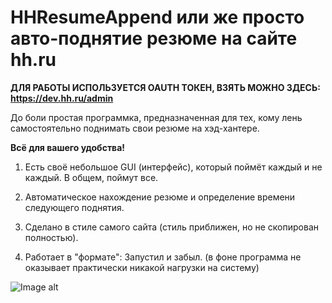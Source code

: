 # HHResumeAppend или же просто авто-поднятие резюме на сайте hh.ru

**ДЛЯ РАБОТЫ ИСПОЛЬЗУЕТСЯ OAUTH ТОКЕН, ВЗЯТЬ МОЖНО ЗДЕСЬ: https://dev.hh.ru/admin**

До боли простая программка, предназначенная для тех, кому лень самостоятельно поднимать свои резюме на хэд-хантере.

**Всё для вашего удобства!**

1) Есть своё небольшое GUI (интерфейс), который поймёт каждый и не каждый. В общем, поймут все.

2) Автоматическое нахождение резюме и определение времени следующего поднятия.

3) Сделано в стиле самого сайта (стиль приближен, но не скопирован полностью).

4) Работает в "формате": Запустил и забыл. (в фоне программа не оказывает практически никакой нагрузки на систему)


![Image alt](https://i.imgur.com/ESCP5GF.png)
